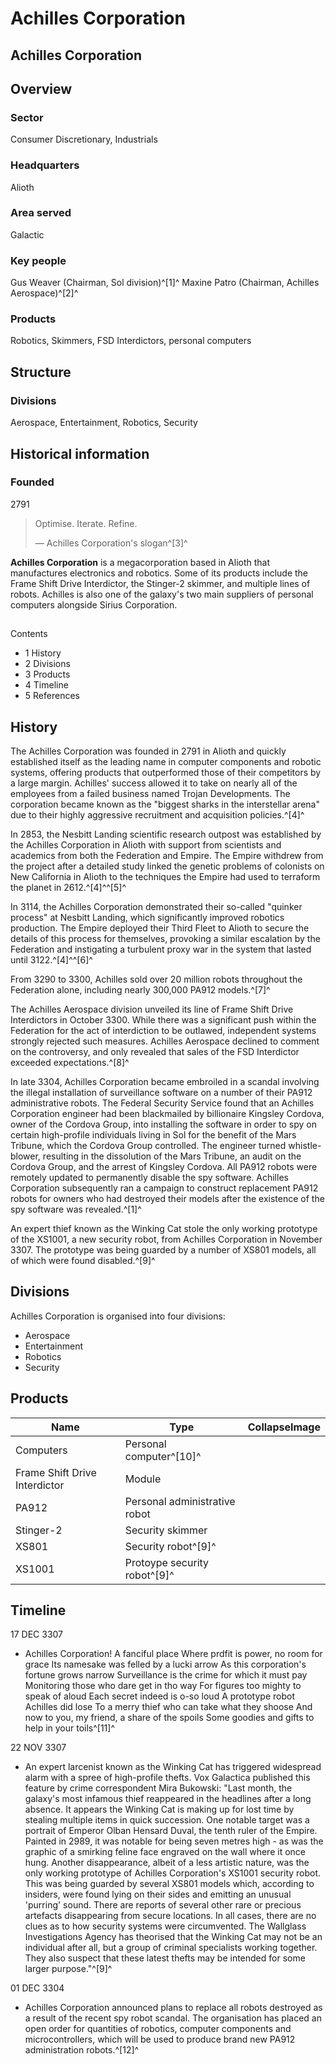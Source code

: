 # Achilles Corporation
## Achilles Corporation

		

## Overview

### Sector

Consumer Discretionary, Industrials

### Headquarters

Alioth

### Area served

Galactic

### Key people

Gus Weaver (Chairman, Sol division)^[1]^
Maxine Patro (Chairman, Achilles Aerospace)^[2]^

### Products

Robotics, Skimmers, FSD Interdictors, personal computers

## Structure

### Divisions

Aerospace, Entertainment, Robotics, Security

## Historical information

### Founded

2791

> 
> 
> Optimise. Iterate. Refine.
> 
> 
> — Achilles Corporation's slogan^[3]^
> 

**Achilles Corporation** is a megacorporation based in Alioth that manufactures electronics and robotics. Some of its products include the Frame Shift Drive Interdictor, the Stinger-2 skimmer, and multiple lines of robots. Achilles is also one of the galaxy's two main suppliers of personal computers alongside Sirius Corporation.

## 

Contents

- 1 History
- 2 Divisions
- 3 Products
- 4 Timeline
- 5 References

## History

The Achilles Corporation was founded in 2791 in Alioth and quickly established itself as the leading name in computer components and robotic systems, offering products that outperformed those of their competitors by a large margin. Achilles' success allowed it to take on nearly all of the employees from a failed business named Trojan Developments. The corporation became known as the "biggest sharks in the interstellar arena" due to their highly aggressive recruitment and acquisition policies.^[4]^

In 2853, the Nesbitt Landing scientific research outpost was established by the Achilles Corporation in Alioth with support from scientists and academics from both the Federation and Empire. The Empire withdrew from the project after a detailed study linked the genetic problems of colonists on New California in Alioth to the techniques the Empire had used to terraform the planet in 2612.^[4]^^[5]^

In 3114, the Achilles Corporation demonstrated their so-called "quinker process" at Nesbitt Landing, which significantly improved robotics production. The Empire deployed their Third Fleet to Alioth to secure the details of this process for themselves, provoking a similar escalation by the Federation and instigating a turbulent proxy war in the system that lasted until 3122.^[4]^^[6]^

From 3290 to 3300, Achilles sold over 20 million robots throughout the Federation alone, including nearly 300,000 PA912 models.^[7]^

The Achilles Aerospace division unveiled its line of Frame Shift Drive Interdictors in October 3300. While there was a significant push within the Federation for the act of interdiction to be outlawed, independent systems strongly rejected such measures. Achilles Aerospace declined to comment on the controversy, and only revealed that sales of the FSD Interdictor exceeded expectations.^[8]^

In late 3304, Achilles Corporation became embroiled in a scandal involving the illegal installation of surveillance software on a number of their PA912 administrative robots. The Federal Security Service found that an Achilles Corporation engineer had been blackmailed by billionaire Kingsley Cordova, owner of the Cordova Group, into installing the software in order to spy on certain high-profile individuals living in Sol for the benefit of the Mars Tribune, which the Cordova Group controlled. The engineer turned whistle-blower, resulting in the dissolution of the Mars Tribune, an audit on the Cordova Group, and the arrest of Kingsley Cordova. All PA912 robots were remotely updated to permanently disable the spy software. Achilles Corporation subsequently ran a campaign to construct replacement PA912 robots for owners who had destroyed their models after the existence of the spy software was revealed.^[1]^

An expert thief known as the Winking Cat stole the only working prototype of the XS1001, a new security robot, from Achilles Corporation in November 3307. The prototype was being guarded by a number of XS801 models, all of which were found disabled.^[9]^

## Divisions

Achilles Corporation is organised into four divisions: 

- Aerospace
- Entertainment
- Robotics
- Security

## Products

| Name | Type | CollapseImage |
| --- | --- | --- |
| Computers | Personal computer^[10]^ |  |
| Frame Shift Drive Interdictor | Module |  |
| PA912 | Personal administrative robot |  |
| Stinger-2 | Security skimmer |  |
| XS801 | Security robot^[9]^ |  |
| XS1001 | Protoype security robot^[9]^ |  |

## Timeline

17 DEC 3307

- Achilles Corporation! A fanciful place
Where prdfit is power, no room for grace
Its namesake was felled by a lucki arrow
As this corporation's fortune grows narrow
Surveillance is the crime for which it must pay
Monitoring those who dare get in tho way
For figures too mighty to speak of aloud
Each secret indeed is o-so loud
A prototype robot Achilles did lose
To a merry thief who can take what they shoose
And now to you, my friend, a share of the spoils
Some goodies and gifts to help in your toils^[11]^

22 NOV 3307

- An expert larcenist known as the Winking Cat has triggered widespread alarm with a spree of high-profile thefts. Vox Galactica published this feature by crime correspondent Mira Bukowski: "Last month, the galaxy's most infamous thief reappeared in the headlines after a long absence. It appears the Winking Cat is making up for lost time by stealing multiple items in quick succession. One notable target was a portrait of Emperor Olban Hensard Duval, the tenth ruler of the Empire. Painted in 2989, it was notable for being seven metres high - as was the graphic of a smirking feline face engraved on the wall where it once hung. Another disappearance, albeit of a less artistic nature, was the only working prototype of Achilles Corporation's XS1001 security robot. This was being guarded by several XS801 models which, according to insiders, were found lying on their sides and emitting an unusual 'purring' sound. There are reports of several other rare or precious artefacts disappearing from secure locations. In all cases, there are no clues as to how security systems were circumvented. The Wallglass Investigations Agency has theorised that the Winking Cat may not be an individual after all, but a group of criminal specialists working together. They also suspect that these latest thefts may be intended for some larger purpose."^[9]^

01 DEC 3304

- Achilles Corporation announced plans to replace all robots destroyed as a result of the recent spy robot scandal. The organisation has placed an open order for quantities of robotics, computer components and microcontrollers, which will be used to produce brand new PA912 administration robots.^[12]^